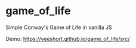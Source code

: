 # game_of_life
Simple Conway's Game of Life in vanilla JS

Demo: https://veeshort.github.io/game_of_life/src/
